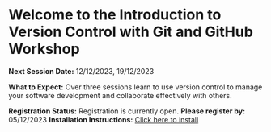 # Welcome to the Introduction to Version Control with Git and GitHub Workshop
**Next Session Date:** 12/12/2023, 19/12/2023

**What to Expect:**
Over three sessions learn to use version control to manage your software development and collaborate effectively with others.

**Registration Status:** Registration is currently open.
**Please register by:** 05/12/2023
**Installation Instructions:** [Click here to install](https://uniexeterrse.github.io/intro-version-control/setup.html)
